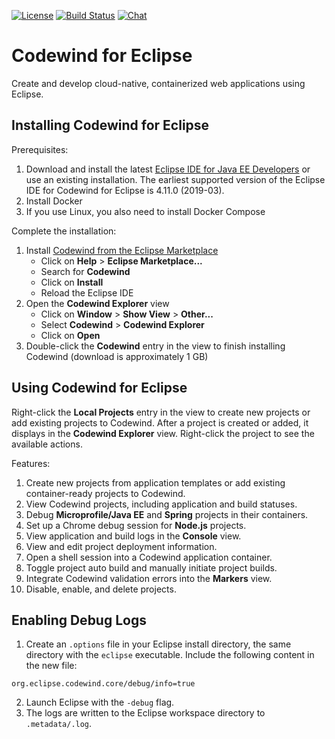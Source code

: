 [![License](https://img.shields.io/badge/License-EPL%202.0-red.svg?label=license&logo=eclipse)](https://www.eclipse.org/legal/epl-2.0/)
[![Build Status](https://ci.eclipse.org/codewind/buildStatus/icon?job=Codewind%2Fcodewind-eclipse%2Fmaster)](https://ci.eclipse.org/codewind/job/Codewind/job/codewind-eclipse/job/master/)
[![Chat](https://img.shields.io/static/v1.svg?label=chat&message=mattermost&color=145dbf)](https://mattermost.eclipse.org/eclipse/channels/eclipse-codewind)

# Codewind for Eclipse #
Create and develop cloud-native, containerized web applications using Eclipse.

## Installing Codewind for Eclipse ##
Prerequisites:
1. Download and install the latest [Eclipse IDE for Java EE Developers](https://www.eclipse.org/downloads/packages/release/) or use an existing installation. The earliest supported version of the Eclipse IDE for Codewind for Eclipse is 4.11.0 (2019-03).
2. Install Docker
3. If you use Linux, you also need to install Docker Compose

Complete the installation:
1. Install [Codewind from the Eclipse Marketplace](https://marketplace.eclipse.org/content/codewind)
   * Click on **Help** > **Eclipse Marketplace...**
   * Search for **Codewind**
   * Click on **Install**
   * Reload the Eclipse IDE
2. Open the **Codewind Explorer** view
   * Click on **Window** > **Show View** > **Other...**
   * Select **Codewind** > **Codewind Explorer**
   * Click on **Open**
3. Double-click the **Codewind** entry in the view to finish installing Codewind (download is approximately 1 GB)

## Using Codewind for Eclipse ##
Right-click the **Local Projects** entry in the view to create new projects or add existing projects to Codewind. After a project is created or added, it displays in the **Codewind Explorer** view. Right-click the project to see the available actions.

Features:
1. Create new projects from application templates or add existing container-ready projects to Codewind.
2. View Codewind projects, including application and build statuses.
3. Debug **Microprofile/Java EE** and **Spring** projects in their containers.
4. Set up a Chrome debug session for **Node.js** projects.
5. View application and build logs in the **Console** view.
6. View and edit project deployment information.
7. Open a shell session into a Codewind application container.
8. Toggle project auto build and manually initiate project builds.
9. Integrate Codewind validation errors into the **Markers** view.
10. Disable, enable, and delete projects.

## Enabling Debug Logs ##
1. Create an `.options` file in your Eclipse install directory, the same directory with the `eclipse` executable. Include the following content in the new file:
```
org.eclipse.codewind.core/debug/info=true
```
2. Launch Eclipse with the `-debug` flag.
3. The logs are written to the Eclipse workspace directory to `.metadata/.log`.
